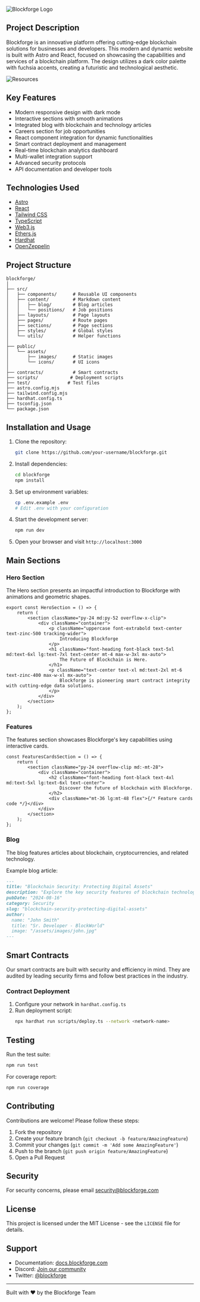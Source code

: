 ![Blockforge Logo](./public/assets/images/logo.svg)

## Project Description

Blockforge is an innovative platform offering cutting-edge blockchain solutions for businesses and developers. This modern and dynamic website is built with Astro and React, focused on showcasing the capabilities and services of a blockchain platform. The design utilizes a dark color palette with fuchsia accents, creating a futuristic and technological aesthetic.

![Resources](./resources/Careers-Desktop.jpg)

## Key Features

- Modern responsive design with dark mode
- Interactive sections with smooth animations
- Integrated blog with blockchain and technology articles
- Careers section for job opportunities
- React component integration for dynamic functionalities
- Smart contract deployment and management
- Real-time blockchain analytics dashboard
- Multi-wallet integration support
- Advanced security protocols
- API documentation and developer tools

## Technologies Used

- [Astro](https://astro.build/)
- [React](https://reactjs.org/)
- [Tailwind CSS](https://tailwindcss.com/)
- [TypeScript](https://www.typescriptlang.org/)
- [Web3.js](https://web3js.readthedocs.io/)
- [Ethers.js](https://docs.ethers.org/)
- [Hardhat](https://hardhat.org/)
- [OpenZeppelin](https://openzeppelin.com/)

## Project Structure

```
blockforge/
│
├── src/
│   ├── components/      # Reusable UI components
│   ├── content/         # Markdown content
│   │   ├── blog/        # Blog articles
│   │   └── positions/   # Job positions
│   ├── layouts/         # Page layouts
│   ├── pages/           # Route pages
│   ├── sections/        # Page sections
│   ├── styles/          # Global styles
│   └── utils/           # Helper functions
│
├── public/
│   └── assets/
│       ├── images/      # Static images
│       └── icons/       # UI icons
│
├── contracts/           # Smart contracts
├── scripts/            # Deployment scripts
├── test/              # Test files
├── astro.config.mjs
├── tailwind.config.mjs
├── hardhat.config.ts
├── tsconfig.json
└── package.json
```

## Installation and Usage

1. Clone the repository:

   ```bash
   git clone https://github.com/your-username/blockforge.git
   ```

2. Install dependencies:

   ```bash
   cd blockforge
   npm install
   ```

3. Set up environment variables:

   ```bash
   cp .env.example .env
   # Edit .env with your configuration
   ```

4. Start the development server:

   ```bash
   npm run dev
   ```

5. Open your browser and visit `http://localhost:3000`

## Main Sections

### Hero Section

The Hero section presents an impactful introduction to Blockforge with animations and geometric shapes.

```tsx
export const HeroSection = () => {
	return (
		<section className="py-24 md:py-52 overflow-x-clip">
			<div className="container">
				<p className="uppercase font-extrabold text-center text-zinc-500 tracking-wider">
					Introducing Blockforge
				</p>
				<h1 className="font-heading font-black text-5xl md:text-6xl lg:text-7xl text-center mt-4 max-w-3xl mx-auto">
					The Future of Blockchain is Here.
				</h1>
				<p className="text-center text-xl md:text-2xl mt-6 text-zinc-400 max-w-xl mx-auto">
					Blockforge is pioneering smart contract integrity with cutting-edge data solutions.
				</p>
			</div>
		</section>
	);
};
```

### Features

The features section showcases Blockforge's key capabilities using interactive cards.

```tsx
const FeaturesCardsSection = () => {
	return (
		<section className="py-24 overflow-clip md:-mt-28">
			<div className="container">
				<h2 className="font-heading font-black text-4xl md:text-5xl lg:text-6xl text-center">
					Discover the future of blockchain with Blockforge.
				</h2>
				<div className="mt-36 lg:mt-48 flex">{/* Feature cards code */}</div>
			</div>
		</section>
	);
};
```

### Blog

The blog features articles about blockchain, cryptocurrencies, and related technology.

Example blog article:

```markdown
---
title: "Blockchain Security: Protecting Digital Assets"
description: "Explore the key security features of blockchain technology and how it keeps digital assets safe from cyber threats."
pubDate: "2024-08-16"
category: Security
slug: "blockchain-security-protecting-digital-assets"
author:
  name: "John Smith"
  title: "Sr. Developer - BlockWorld"
  image: "/assets/images/john.jpg"
---
```

## Smart Contracts

Our smart contracts are built with security and efficiency in mind. They are audited by leading security firms and follow best practices in the industry.

### Contract Deployment

1. Configure your network in `hardhat.config.ts`
2. Run deployment script:
   ```bash
   npx hardhat run scripts/deploy.ts --network <network-name>
   ```

## Testing

Run the test suite:

```bash
npm run test
```

For coverage report:

```bash
npm run coverage
```

## Contributing

Contributions are welcome! Please follow these steps:

1. Fork the repository
2. Create your feature branch (`git checkout -b feature/AmazingFeature`)
3. Commit your changes (`git commit -m 'Add some AmazingFeature'`)
4. Push to the branch (`git push origin feature/AmazingFeature`)
5. Open a Pull Request

## Security

For security concerns, please email security@blockforge.com

## License

This project is licensed under the MIT License - see the `LICENSE` file for details.

## Support

- Documentation: [docs.blockforge.com](https://docs.blockforge.com)
- Discord: [Join our community](https://discord.gg/blockforge)
- Twitter: [@blockforge](https://twitter.com/blockforge)

---

Built with ❤️ by the Blockforge Team
